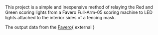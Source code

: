 This project is a simple and inexpensive method of relaying the Red and Green scoring lights from a Favero Full-Arm-05 scoring machine to LED lights attached to the interior sides of a fencing mask.

The output data from the [Favero](https://www.favero.com/en2_fencing_sport_electronic_scoreboard_fencing_signalling_equipment_apparatus_for_foil_sword_epee_sabre-29-17.html){ external }
